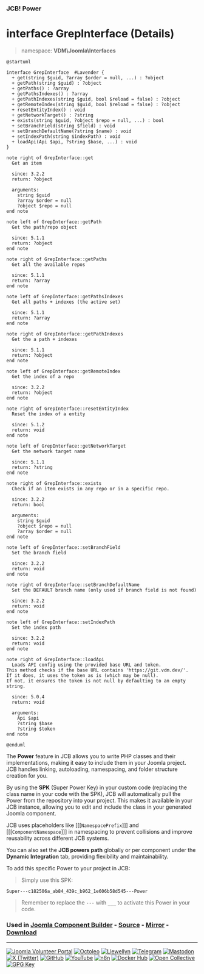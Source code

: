 ### JCB! Power
# interface GrepInterface (Details)
> namespace: **VDM\Joomla\Interfaces**

```uml
@startuml

interface GrepInterface  #Lavender {
  + get(string $guid, ?array $order = null, ...) : ?object
  + getPath(string $guid) : ?object
  + getPaths() : ?array
  + getPathsIndexes() : ?array
  + getPathIndexes(string $guid, bool $reload = false) : ?object
  + getRemoteIndex(string $guid, bool $reload = false) : ?object
  + resetEntityIndex() : void
  + getNetworkTarget() : ?string
  + exists(string $guid, ?object $repo = null, ...) : bool
  + setBranchField(string $field) : void
  + setBranchDefaultName(?string $name) : void
  + setIndexPath(string $indexPath) : void
  + loadApi(Api $api, ?string $base, ...) : void
}

note right of GrepInterface::get
  Get an item

  since: 3.2.2
  return: ?object
  
  arguments:
    string $guid
    ?array $order = null
    ?object $repo = null
end note

note left of GrepInterface::getPath
  Get the path/repo object

  since: 5.1.1
  return: ?object
end note

note right of GrepInterface::getPaths
  Get all the available repos

  since: 5.1.1
  return: ?array
end note

note left of GrepInterface::getPathsIndexes
  Get all paths + indexes (the active set)

  since: 5.1.1
  return: ?array
end note

note right of GrepInterface::getPathIndexes
  Get the a path + indexes

  since: 5.1.1
  return: ?object
end note

note left of GrepInterface::getRemoteIndex
  Get the index of a repo

  since: 3.2.2
  return: ?object
end note

note right of GrepInterface::resetEntityIndex
  Reset the index of a entity

  since: 5.1.2
  return: void
end note

note left of GrepInterface::getNetworkTarget
  Get the network target name

  since: 5.1.1
  return: ?string
end note

note right of GrepInterface::exists
  Check if an item exists in any repo or in a specific repo.

  since: 3.2.2
  return: bool
  
  arguments:
    string $guid
    ?object $repo = null
    ?array $order = null
end note

note left of GrepInterface::setBranchField
  Set the branch field

  since: 3.2.2
  return: void
end note

note right of GrepInterface::setBranchDefaultName
  Set the DEFAULT branch name (only used if branch field is not found)

  since: 3.2.2
  return: void
end note

note left of GrepInterface::setIndexPath
  Set the index path

  since: 3.2.2
  return: void
end note

note right of GrepInterface::loadApi
  Loads API config using the provided base URL and token.
This method checks if the base URL contains 'https://git.vdm.dev/'.
If it does, it uses the token as is (which may be null).
If not, it ensures the token is not null by defaulting to an empty string.

  since: 5.0.4
  return: void
  
  arguments:
    Api $api
    ?string $base
    ?string $token
end note

@enduml
```

The **Power** feature in JCB allows you to write PHP classes and their implementations,
making it easy to include them in your Joomla project. JCB handles linking, autoloading,
namespacing, and folder structure creation for you.

By using the **SPK** (Super Power Key) in your custom code (replacing the class name
in your code with the SPK), JCB will automatically pull the Power from the repository
into your project. This makes it available in your JCB instance, allowing you to edit
and include the class in your generated Joomla component.

JCB uses placeholders like [[[`NamespacePrefix`]]] and [[[`ComponentNamespace`]]] in
namespacing to prevent collisions and improve reusability across different JCB systems.

You can also set the **JCB powers path** globally or per component under the
**Dynamic Integration** tab, providing flexibility and maintainability.

To add this specific Power to your project in JCB:

> Simply use this SPK:
```
Super---c182506a_ab84_439c_b962_1e606b58d545---Power
```
> Remember to replace the `---` with `___` to activate this Power in your code.

### Used in [Joomla Component Builder](https://www.joomlacomponentbuilder.com) - [Source](https://git.vdm.dev/joomla/Component-Builder) - [Mirror](https://github.com/vdm-io/Joomla-Component-Builder) - [Download](https://git.vdm.dev/joomla/pkg-component-builder/releases)

---
[![Joomla Volunteer Portal](https://img.shields.io/badge/-Joomla-gold?logo=joomla)](https://volunteers.joomla.org/joomlers/1396-llewellyn-van-der-merwe "Join Llewellyn on the Joomla Volunteer Portal: Shaping the Future Together!") [![Octoleo](https://img.shields.io/badge/-Octoleo-black?logo=linux)](https://git.vdm.dev/octoleo "--quiet") [![Llewellyn](https://img.shields.io/badge/-Llewellyn-ffffff?logo=gitea)](https://git.vdm.dev/Llewellyn "Collaborate and Innovate with Llewellyn on Git: Building a Better Code Future!") [![Telegram](https://img.shields.io/badge/-Telegram-blue?logo=telegram)](https://t.me/Joomla_component_builder "Join Llewellyn and the Community on Telegram: Building Joomla Components Together!") [![Mastodon](https://img.shields.io/badge/-Mastodon-9e9eec?logo=mastodon)](https://joomla.social/@llewellyn "Connect and Engage with Llewellyn on Joomla Social: Empowering Communities, One Post at a Time!") [![X (Twitter)](https://img.shields.io/badge/-X-black?logo=x)](https://x.com/llewellynvdm "Join the Conversation with Llewellyn on X: Where Ideas Take Flight!") [![GitHub](https://img.shields.io/badge/-GitHub-181717?logo=github)](https://github.com/Llewellynvdm "Build, Innovate, and Thrive with Llewellyn on GitHub: Turning Ideas into Impact!") [![YouTube](https://img.shields.io/badge/-YouTube-ff0000?logo=youtube)](https://www.youtube.com/@OctoYou "Explore, Learn, and Create with Llewellyn on YouTube: Your Gateway to Inspiration!") [![n8n](https://img.shields.io/badge/-n8n-black?logo=n8n)](https://n8n.io/creators/octoleo "Effortless Automation and Impactful Workflows with Llewellyn on n8n!") [![Docker Hub](https://img.shields.io/badge/-Docker-grey?logo=docker)](https://hub.docker.com/u/llewellyn "Llewellyn on Docker: Containerize Your Creativity!") [![Open Collective](https://img.shields.io/badge/-Donate-green?logo=opencollective)](https://opencollective.com/joomla-component-builder "Donate towards JCB: Help Llewellyn financially so he can continue developing this great tool!") [![GPG Key](https://img.shields.io/badge/-GPG-blue?logo=gnupg)](https://git.vdm.dev/Llewellyn/gpg "Unlock Trust and Security with Llewellyn's GPG Key: Your Gateway to Verified Connections!")